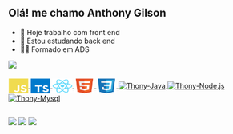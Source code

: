 ## Olá! me chamo Anthony Gilson
- 🔭 Hoje trabalho com front end
- 🌱 Estou estudando back end
- 👨‍🎓 Formado em ADS

<div>
  <a href="https://github.com/ThonyZD">
    <img height="180cm" src="https://github-readme-stats.vercel.app/api?username=ThonyZD&show_icons=true&theme=dark">
</div>

<div style="display: inline_block"><br>
  <img align="center" alt="Thony-Js" height="30" width="40" src="https://raw.githubusercontent.com/devicons/devicon/master/icons/javascript/javascript-plain.svg">
  <img align="center" alt="Thony-Ts" height="30" width="40" src="https://raw.githubusercontent.com/devicons/devicon/master/icons/typescript/typescript-plain.svg">
  <img align="center" alt="Thony-React" height="30" width="40" src="https://raw.githubusercontent.com/devicons/devicon/master/icons/react/react-original.svg">
  <img align="center" alt="Thony-HTML" height="30" width="40" src="https://raw.githubusercontent.com/devicons/devicon/master/icons/html5/html5-original.svg">
  <img align="center" alt="Thony-CSS" height="30" width="40" src="https://raw.githubusercontent.com/devicons/devicon/master/icons/css3/css3-original.svg">
  <img align="center" alt="Thony-Java" height="40" width="50"
  src="https://cdn.jsdelivr.net/gh/devicons/devicon@latest/icons/java/java-original-wordmark.svg">
  <img align="center" alt="Thony-Node.js" height="30" width="40"
  src="https://cdn.jsdelivr.net/gh/devicons/devicon@latest/icons/nodejs/nodejs-original.svg">
  <img align="center" alt="Thony-Mysql" height="40" width="50"
  src="https://cdn.jsdelivr.net/gh/devicons/devicon@latest/icons/mysql/mysql-original-wordmark.svg">
                       
</div>

##

<div> 
  <a href="https://www.instagram.com/_thony.gilson/" target="_blank"><img src="https://img.shields.io/badge/-Instagram-%23E4405F?style=for-the-badge&logo=instagram&logoColor=white" target="_blank"></a>
  <a href="thony.gilson2017@hotmail.com"><img src="https://img.shields.io/badge/Microsoft_Outlook-0078D4?style=for-the-badge&logo=microsoft-outlook&logoColor=white"></a>
  <a href="https://www.linkedin.com/in/anthony-gilson-a13493312/" target="_blank"><img src="https://img.shields.io/badge/-LinkedIn-%230077B5?style=for-the-badge&logo=linkedin&logoColor=white" target="_blank"></a>
</div>
